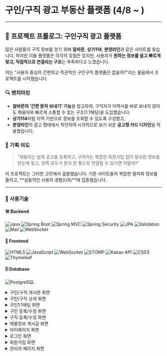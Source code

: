 # 구인/구직 광고 부동산 플랫폼 (4/8 ~ )
---

## 📝 프로젝트 프롤로그: 구인구직 광고 플랫폼

많은 사람들이 구직 정보를 얻기 위해 **알바몬**, **상가114**, **분양라인**과 같은 사이트를 찾습니다. 하지만 이들 플랫폼은 각각의 강점은 있지만, 사용자가 **원하는 정보를 쉽고 빠르게 찾고, 직접적으로 연결되는 구조**는 부족하다고 느꼈습니다.

저는 "사용자 중심의 간편하고 직관적인 구인구직 플랫폼은 없을까?"라는 물음에서 프로젝트를 시작했습니다.

### 🔍 벤치마킹

* **알바몬의 ‘간편 문자 보내기’ 기능**을 참고하여, 구직자가 이력서를 바로 보내지 않아도 채용자와 빠르게 소통할 수 있는 구조(1:1채팅)을 도입했습니다.
* **상가114**처럼 지역 기반으로 정보를 조회할 수 있도록 구성했고,
* **분양라인**의 광고 형태에서 착안하여 시각적으로 보기 쉬운 **공고형 카드 디자인**을 적용했습니다.

### 🎯 기획 의도

> “채용자는 쉽게 공고를 등록하고,
> 구직자는 복잡한 회원가입 없이 필요한 정보를 한눈에 찾고,
> 양쪽 모두가 문자 한 통으로 연결될 수 있다면 어떨까?”

이 프로젝트는 그러한 고민에서 출발했습니다.
기존 사이트들의 복잡한 절차와 정보를 줄이고, \*\*실용적인 사용자 경험(UX)\*\*에 집중했습니다.

---


### 🚀 사용기술

#### 🛠️ Backend  
![Java](https://img.shields.io/badge/Java-007396?style=for-the-badge&logo=openjdk&logoColor=white)
![Spring Boot](https://img.shields.io/badge/Spring_Boot-6DB33F?style=for-the-badge&logo=spring-boot&logoColor=white)
![Spring MVC](https://img.shields.io/badge/Spring_MVC-6DB33F?style=for-the-badge&logo=spring&logoColor=white)
![Spring Security](https://img.shields.io/badge/Spring_Security-6DB33F?style=for-the-badge&logo=springsecurity&logoColor=white)
![JPA](https://img.shields.io/badge/JPA-59666C?style=for-the-badge&logo=hibernate&logoColor=white)
![Validation](https://img.shields.io/badge/Validation-ff9800?style=for-the-badge&logo=checkmarx&logoColor=white)
![Mail](https://img.shields.io/badge/Mail-CA4245?style=for-the-badge&logo=gmail&logoColor=white)
![WebSocket](https://img.shields.io/badge/WebSocket-333333?style=for-the-badge&logo=websockets&logoColor=white)

#### 🎨 Frontend  
![HTML5](https://img.shields.io/badge/HTML5-E34F26?style=for-the-badge&logo=html5&logoColor=white)
![JavaScript](https://img.shields.io/badge/JavaScript-F7DF1E?style=for-the-badge&logo=javascript&logoColor=black)
![WebSocket](https://img.shields.io/badge/WebSocket-000000?style=for-the-badge&logo=websockets&logoColor=white)
![STOMP](https://img.shields.io/badge/STOMP-FF6F00?style=for-the-badge&logo=stomp&logoColor=white)
![Kakao API](https://img.shields.io/badge/Kakao_API-FFCD00?style=for-the-badge&logo=kakao&logoColor=black)
![CSS3](https://img.shields.io/badge/CSS3-1572B6?style=for-the-badge&logo=css3&logoColor=white)
![Thymeleaf](https://img.shields.io/badge/Thymeleaf-005F0F?style=for-the-badge&logo=thymeleaf&logoColor=white)

#### 🗄️ Database  
![PostgreSQL](https://img.shields.io/badge/PostgreSQL-4169E1?style=for-the-badge&logo=postgresql&logoColor=white)

<details>
<summary>구인/구직 게시판 화면</summary>
  
![구인게시판 전체](https://github.com/user-attachments/assets/0a0ee067-8b2b-40df-87d1-8bb0f101b4ee)
![구직 게시판](https://github.com/user-attachments/assets/2cbb77d6-5c0c-4c70-a719-5d0160e74232)
</details>

<details>
<summary>구인/구직 상세 화면</summary>

![구인상세](https://github.com/user-attachments/assets/45853d7a-35a6-437b-b89d-134a46a54f3e)
![구직상세](https://github.com/user-attachments/assets/1ae0ad63-b4d9-495f-a79f-34a71c7c99df)
</details>

<details>
<summary>구인1:1채팅 화면</summary>
  
![구인 11채팅](https://github.com/user-attachments/assets/2e600689-582d-4285-81d5-f2d0d13f5757)
</details>


<details>
<summary>구인 등록/수정 화면</summary>
  
![구인 등록 유료](https://github.com/user-attachments/assets/835dd4a2-bb77-49b8-b666-8743badc8dff)
![구인등록](https://github.com/user-attachments/assets/897ed99d-91ee-4b13-921d-ca88b8ff96b8)
![구인 수정 유료](https://github.com/user-attachments/assets/f8764311-5083-486d-abf0-66477d485c53)
![구인 수정 무료](https://github.com/user-attachments/assets/74920f76-6c18-44ea-be26-1fcb55afb617)
</details>

<details>
<summary>구직 등록/수정 화면</summary>
  
![구직 등록](https://github.com/user-attachments/assets/738ab816-5b85-44a9-8442-51628704c931)
![구직수정](https://github.com/user-attachments/assets/80e490a5-a7bc-4d35-8aa8-93ee0579b8e4)
</details>


<details>
<summary>매물정보 게시글 화면</summary>

![매물게시판](https://github.com/user-attachments/assets/54948a6b-ca9e-458c-90fe-9ad76b6f2945)
![매물상세2](https://github.com/user-attachments/assets/175d203f-e5ff-4543-8a79-5fb2145b851d)
</details>

<details>
<summary>마이페이지 화면</summary>

![마이페이지](https://github.com/user-attachments/assets/13863d9c-155a-4375-bbda-4e7b60b6f880)
![마이페이지 게시글관리 목록](https://github.com/user-attachments/assets/639d477a-8063-44d0-be72-ac6cd914ab49)
![비밀번호 변경](https://github.com/user-attachments/assets/12e5d7cd-fb19-4e87-a076-2b645a95f828)
![마이페이지 회원정보수정](https://github.com/user-attachments/assets/42b27e27-73d0-4ec1-99a5-f86ad5432da5)
</details>


<details>
<summary>로그인 화면</summary>

![로그인](https://github.com/user-attachments/assets/165eb072-437a-45b8-808e-2e1e115a741d)
</details>

<details>
<summary>회원가입 화면</summary>

![회원가입](https://github.com/user-attachments/assets/e23c3718-032a-4a57-bd2f-6d8eaa16faba)
</details>

<details>
<summary>관리자 페이지 화면</summary>
  
![메인 관리자 페이지](https://github.com/user-attachments/assets/04d10dec-22c4-4bd8-948e-2264c062e7b6)
![마이페이지 승인 대기](https://github.com/user-attachments/assets/7c070153-4117-4ee9-b4b4-af23336326c8)

![관리자 페이지 승인된 게시글](https://github.com/user-attachments/assets/3184897f-9224-4c6a-9f2a-0988b9302765)
</details>

